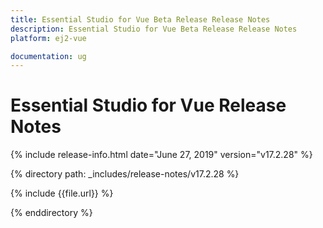 ```yaml
---
title: Essential Studio for Vue Beta Release Release Notes  
description: Essential Studio for Vue Beta Release Release Notes  
platform: ej2-vue

documentation: ug
---
```


# Essential Studio for  Vue  Release Notes  

{% include release-info.html date="June 27, 2019"   version="v17.2.28"  %} 

{% directory path: _includes/release-notes/v17.2.28 %}

{% include {{file.url}} %}

{% enddirectory %}
